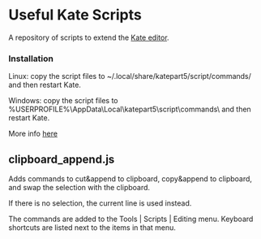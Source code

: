 # Useful Kate Scripts

A repository of scripts to extend the [Kate editor](https://kate-editor.org/).

### Installation

Linux: copy the script files to ~/.local/share/katepart5/script/commands/ and then restart Kate.

Windows: copy the script files to %USERPROFILE%\AppData\Local\katepart5\script\commands\ and then restart Kate.

More info [here](https://docs.kde.org/stable5/en/kate/katepart/dev-scripting.html)

## clipboard_append.js

Adds commands to cut&append to clipboard, copy&append to clipboard, and swap the selection with the clipboard.

If there is no selection, the current line is used instead.

The commands are added to the Tools | Scripts | Editing menu.  Keyboard shortcuts are listed next to the items in that menu.
